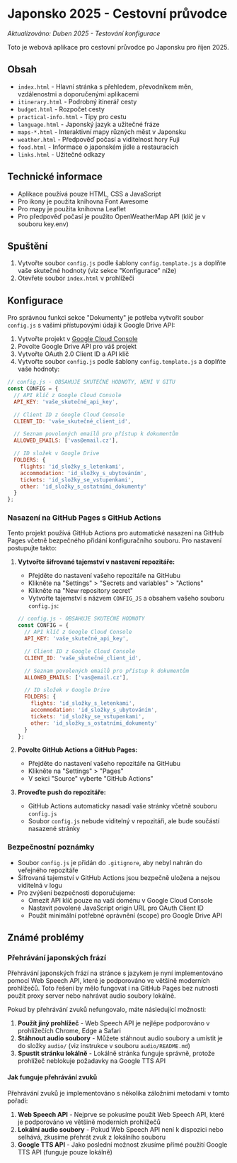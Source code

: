 # Japonsko 2025 - Cestovní průvodce

*Aktualizováno: Duben 2025 - Testování konfigurace*

Toto je webová aplikace pro cestovní průvodce po Japonsku pro říjen 2025.

## Obsah

- `index.html` - Hlavní stránka s přehledem, převodníkem měn, vzdálenostmi a doporučenými aplikacemi
- `itinerary.html` - Podrobný itinerář cesty
- `budget.html` - Rozpočet cesty
- `practical-info.html` - Tipy pro cestu
- `language.html` - Japonský jazyk a užitečné fráze
- `maps-*.html` - Interaktivní mapy různých měst v Japonsku
- `weather.html` - Předpověď počasí a viditelnost hory Fuji
- `food.html` - Informace o japonském jídle a restauracích
- `links.html` - Užitečné odkazy

## Technické informace

- Aplikace používá pouze HTML, CSS a JavaScript
- Pro ikony je použita knihovna Font Awesome
- Pro mapy je použita knihovna Leaflet
- Pro předpověď počasí je použito OpenWeatherMap API (klíč je v souboru key.env)

## Spuštění

1. Vytvořte soubor `config.js` podle šablony `config.template.js` a doplňte vaše skutečné hodnoty (viz sekce "Konfigurace" níže)
2. Otevřete soubor `index.html` v prohlížeči

## Konfigurace

Pro správnou funkci sekce "Dokumenty" je potřeba vytvořit soubor `config.js` s vašimi přístupovými údaji k Google Drive API:

1. Vytvořte projekt v [Google Cloud Console](https://console.cloud.google.com/)
2. Povolte Google Drive API pro váš projekt
3. Vytvořte OAuth 2.0 Client ID a API klíč
4. Vytvořte soubor `config.js` podle šablony `config.template.js` a doplňte vaše hodnoty:

```javascript
// config.js - OBSAHUJE SKUTEČNÉ HODNOTY, NENÍ V GITU
const CONFIG = {
  // API klíč z Google Cloud Console
  API_KEY: 'vaše_skutečné_api_key',

  // Client ID z Google Cloud Console
  CLIENT_ID: 'vaše_skutečné_client_id',

  // Seznam povolených emailů pro přístup k dokumentům
  ALLOWED_EMAILS: ['vas@email.cz'],

  // ID složek v Google Drive
  FOLDERS: {
    flights: 'id_složky_s_letenkami',
    accommodation: 'id_složky_s_ubytováním',
    tickets: 'id_složky_se_vstupenkami',
    other: 'id_složky_s_ostatními_dokumenty'
  }
};
```

### Nasazení na GitHub Pages s GitHub Actions

Tento projekt používá GitHub Actions pro automatické nasazení na GitHub Pages včetně bezpečného přidání konfiguračního souboru. Pro nastavení postupujte takto:

1. **Vytvořte šifrované tajemství v nastavení repozitáře:**
   - Přejděte do nastavení vašeho repozitáře na GitHubu
   - Klikněte na "Settings" > "Secrets and variables" > "Actions"
   - Klikněte na "New repository secret"
   - Vytvořte tajemství s názvem `CONFIG_JS` a obsahem vašeho souboru `config.js`:

   ```javascript
   // config.js - OBSAHUJE SKUTEČNÉ HODNOTY
   const CONFIG = {
     // API klíč z Google Cloud Console
     API_KEY: 'vaše_skutečné_api_key',

     // Client ID z Google Cloud Console
     CLIENT_ID: 'vaše_skutečné_client_id',

     // Seznam povolených emailů pro přístup k dokumentům
     ALLOWED_EMAILS: ['vas@email.cz'],

     // ID složek v Google Drive
     FOLDERS: {
       flights: 'id_složky_s_letenkami',
       accommodation: 'id_složky_s_ubytováním',
       tickets: 'id_složky_se_vstupenkami',
       other: 'id_složky_s_ostatními_dokumenty'
     }
   };
   ```

2. **Povolte GitHub Actions a GitHub Pages:**
   - Přejděte do nastavení vašeho repozitáře na GitHubu
   - Klikněte na "Settings" > "Pages"
   - V sekci "Source" vyberte "GitHub Actions"

3. **Proveďte push do repozitáře:**
   - GitHub Actions automaticky nasadí vaše stránky včetně souboru `config.js`
   - Soubor `config.js` nebude viditelný v repozitáři, ale bude součástí nasazené stránky

### Bezpečnostní poznámky

- Soubor `config.js` je přidán do `.gitignore`, aby nebyl nahrán do veřejného repozitáře
- Šifrovaná tajemství v GitHub Actions jsou bezpečně uložena a nejsou viditelná v logu
- Pro zvýšení bezpečnosti doporučujeme:
  - Omezit API klíč pouze na vaši doménu v Google Cloud Console
  - Nastavit povolené JavaScript origin URL pro OAuth Client ID
  - Použít minimální potřebné oprávnění (scope) pro Google Drive API

## Známé problémy

### Přehrávání japonských frází

Přehrávání japonských frází na stránce s jazykem je nyní implementováno pomocí Web Speech API, které je podporováno ve většině moderních prohlížečů. Toto řešení by mělo fungovat i na GitHub Pages bez nutnosti použít proxy server nebo nahrávat audio soubory lokálně.

Pokud by přehrávání zvuků nefungovalo, máte následující možnosti:

1. **Použít jiný prohlížeč** - Web Speech API je nejlépe podporováno v prohlížečích Chrome, Edge a Safari
2. **Stáhnout audio soubory** - Můžete stáhnout audio soubory a umístit je do složky `audio/` (viz instrukce v souboru `audio/README.md`)
3. **Spustit stránku lokálně** - Lokálně stránka funguje správně, protože prohlížeč neblokuje požadavky na Google TTS API

#### Jak funguje přehrávání zvuků

Přehrávání zvuků je implementováno s několika záložními metodami v tomto pořadí:

1. **Web Speech API** - Nejprve se pokusíme použít Web Speech API, které je podporováno ve většině moderních prohlížečů
2. **Lokální audio soubory** - Pokud Web Speech API není k dispozici nebo selhává, zkusíme přehrát zvuk z lokálního souboru
3. **Google TTS API** - Jako poslední možnost zkusíme přímé použití Google TTS API (funguje pouze lokálně)
